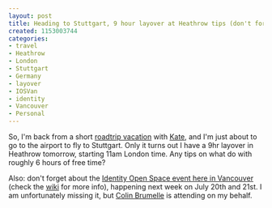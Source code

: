 ```yaml
--- 
layout: post
title: Heading to Stuttgart, 9 hour layover at Heathrow tips (don't forget IOS Van)
created: 1153003744
categories: 
- travel
- Heathrow
- London
- Stuttgart
- Germany
- layover
- IOSVan
- identity
- Vancouver
- Personal
---
```

<p>So, I&#39;m back from a short <a href="http://www.listsofbests.com/list/8007">roadtrip vacation</a> with <a href="http://www.adventureswithkate.com">Kate</a>, and I&#39;m just about to go to the airport to fly to Stuttgart. Only it turns out I have a 9hr layover in Heathrow tomorrow, starting 11am London time. Any tips on what do with roughly 6 hours of free time?</p><p>Also: don&#39;t forget about the <a href="/blog/bmann/iosvan-identity-open-space-in-vancouver-in-july">Identity Open Space event here in Vancouver</a> (check the <a href="http://ios.windley.com/wiki/IOSVan">wiki</a> for more info), happening next week on July 20th and 21st. I am unfortunately missing it, but <a href="http://www.bryght.com/about/the-team/colin">Colin Brumelle</a> is attending on my behalf.&nbsp;</p>
